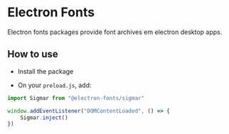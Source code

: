 # Electron Fonts

Electron fonts packages provide font archives em electron desktop apps.

## How to use

* Install the package

* On your `preload.js`, add:

```ts
import Sigmar from "@electron-fonts/sigmar"

window.addEventListener("DOMContentLoaded", () => {
    Sigmar.inject()
})
```
